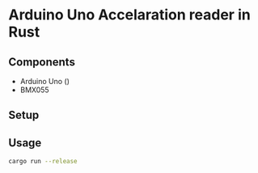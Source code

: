 # Arduino Uno Accelaration reader in Rust

## Components

- Arduino Uno ()
- BMX055

## Setup

## Usage

```bash
cargo run --release
```

